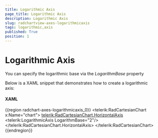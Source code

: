 ```yaml
---
title: Logarithmic Axis
page_title: Logarithmic Axis
description: Logarithmic Axis
slug: radchartview-axes-logarithmicaxis
tags: logarithmic,axis
published: True
position: 1
---
```


# Logarithmic Axis

You can specify the logarithmic base via the *LogarithmBase* property

Below is a XAML snippet that demonstrates how to create a logarithmic axis:

#### __XAML__

{{region radchart-axes-logarithmicaxis_0}}
	<telerik:RadCartesianChart x:Name="chart">
	   <telerik:RadCartesianChart.HorizontalAxis>
	      <telerik:LogarithmicAxis LogarithmBase="2"/>
	   </telerik:RadCartesianChart.HorizontalAxis>
	</telerik:RadCartesianChart>
{{endregion}}